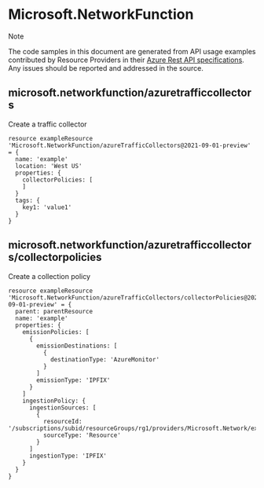 # Microsoft.NetworkFunction
  
> [!NOTE]
> The code samples in this document are generated from API usage examples contributed by Resource Providers in their [Azure Rest API specifications](https://github.com/Azure/azure-rest-api-specs). Any issues should be reported and addressed in the source.


## microsoft.networkfunction/azuretrafficcollectors

Create a traffic collector
```bicep
resource exampleResource 'Microsoft.NetworkFunction/azureTrafficCollectors@2021-09-01-preview' = {
  name: 'example'
  location: 'West US'
  properties: {
    collectorPolicies: [
    ]
  }
  tags: {
    key1: 'value1'
  }
}
```

## microsoft.networkfunction/azuretrafficcollectors/collectorpolicies

Create a collection policy
```bicep
resource exampleResource 'Microsoft.NetworkFunction/azureTrafficCollectors/collectorPolicies@2021-09-01-preview' = {
  parent: parentResource 
  name: 'example'
  properties: {
    emissionPolicies: [
      {
        emissionDestinations: [
          {
            destinationType: 'AzureMonitor'
          }
        ]
        emissionType: 'IPFIX'
      }
    ]
    ingestionPolicy: {
      ingestionSources: [
        {
          resourceId: '/subscriptions/subid/resourceGroups/rg1/providers/Microsoft.Network/expressRouteCircuits/circuitName'
          sourceType: 'Resource'
        }
      ]
      ingestionType: 'IPFIX'
    }
  }
}
```
